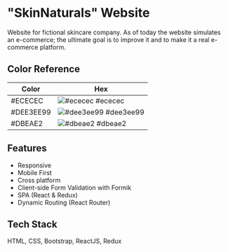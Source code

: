 
# "SkinNaturals" Website

Website for fictional skincare company. As of today the website simulates an e-commerce; the ultimate goal is to improve it and to make it a real e-commerce platform.


## Color Reference

| Color             | Hex                                                                |
| ----------------- | ------------------------------------------------------------------ |
| #ECECEC | ![#ececec](https://via.placeholder.com/10/ececec?text=+) #ececec |
| #DEE3EE99 | ![#dee3ee99](https://via.placeholder.com/10/dee3ee99?text=+) #dee3ee99 |
| #DBEAE2 | ![#dbeae2](https://via.placeholder.com/10/dbeae2?text=+) #dbeae2 |


## Features

- Responsive
- Mobile First
- Cross platform
- Client-side Form Validation with Formik
- SPA (React & Redux)
- Dynamic Routing (React Router)


## Tech Stack

HTML, CSS, Bootstrap, ReactJS, Redux